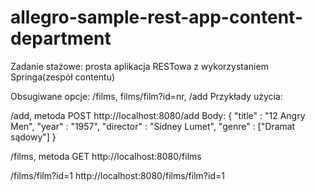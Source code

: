 # allegro-sample-rest-app-content-department
Zadanie stażowe: prosta aplikacja RESTowa z wykorzystaniem Springa(zespół contentu)

Obsugiwane opcje: /films, films/film?id=nr, /add
Przykłady użycia:

/add, metoda POST
http://localhost:8080/add
Body:
{
	"title" : "12 Angry Men",
	"year" : "1957",
	"director" : "Sidney Lumet",
	"genre" : ["Dramat sądowy"]
}

/films, metoda GET
http://localhost:8080/films

/films/film?id=1
http://localhost:8080/films/film?id=1

